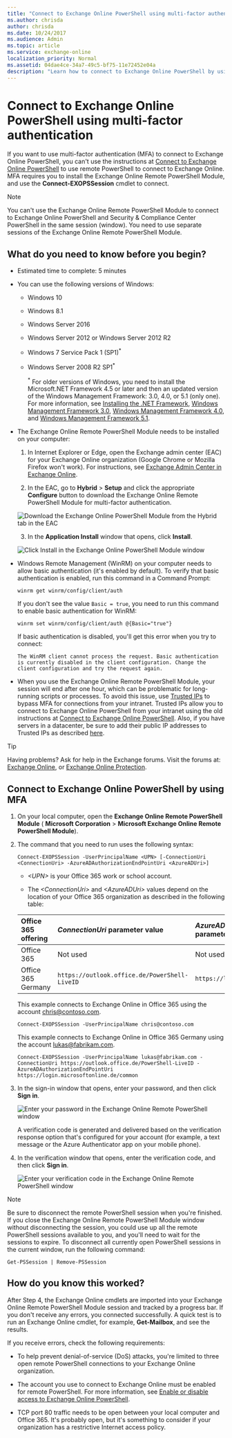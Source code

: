 ```yaml
---
title: "Connect to Exchange Online PowerShell using multi-factor authentication"
ms.author: chrisda
author: chrisda
ms.date: 10/24/2017
ms.audience: Admin
ms.topic: article
ms.service: exchange-online
localization_priority: Normal
ms.assetid: 04dae4ce-34a7-49c5-bf75-11e72452e04a
description: "Learn how to connect to Exchange Online PowerShell by using multi-factor authentication (MFA)."
---
```


# Connect to Exchange Online PowerShell using multi-factor authentication
If you want to use multi-factor authentication (MFA) to connect to Exchange Online PowerShell, you can't use the instructions at [Connect to Exchange Online PowerShell](connect-to-exchange-online-powershell.md) to use remote PowerShell to connect to Exchange Online. MFA requires you to install the Exchange Online Remote PowerShell Module, and use the **Connect-EXOPSSession** cmdlet to connect.

> [!NOTE]
> You can't use the Exchange Online Remote PowerShell Module to connect to Exchange Online PowerShell and Security & Compliance Center PowerShell in the same session (window). You need to use separate sessions of the Exchange Online Remote PowerShell Module. 

## What do you need to know before you begin?

- Estimated time to complete: 5 minutes

- You can use the following versions of Windows:

  - Windows 10

  - Windows 8.1

  - Windows Server 2016

  - Windows Server 2012 or Windows Server 2012 R2

  - Windows 7 Service Pack 1 (SP1)<sup>*</sup>

  - Windows Server 2008 R2 SP1<sup>*</sup>

    <sup>*</sup> For older versions of Windows, you need to install the Microsoft.NET Framework 4.5 or later and then an updated version of the Windows Management Framework: 3.0, 4.0, or 5.1 (only one). For more information, see [Installing the .NET Framework](https://go.microsoft.com/fwlink/p/?LinkId=257868), [Windows Management Framework 3.0](https://go.microsoft.com/fwlink/p/?LinkId=272757), [Windows Management Framework 4.0](https://go.microsoft.com/fwlink/p/?LinkId=391344), and [Windows Management Framework 5.1](https://aka.ms/wmf5download).

- The Exchange Online Remote PowerShell Module needs to be installed on your computer:

  1. In Internet Explorer or Edge, open the Exchange admin center (EAC) for your Exchange Online organization (Google Chrome or Mozilla Firefox won't work). For instructions, see [Exchange Admin Center in Exchange Online](http://technet.microsoft.com/library/ace44f6b-4084-4f9c-89b3-e0317962472b.aspx).

  2. In the EAC, go to **Hybrid** > **Setup** and click the appropriate **Configure** button to download the Exchange Online Remote PowerShell Module for multi-factor authentication.

    ![Download the Exchange Online PowerShell Module from the Hybrid tab in the EAC](../../media/24645e56-8b11-4c0f-ace4-09bdb2703562.png)

  3. In the **Application Install** window that opens, click **Install**.

    ![Click Install in the Exchange Online PowerShell Module window](../../media/0fd389a1-a32d-4e2f-bf5f-78e9b6407d4c.png)

- Windows Remote Management (WinRM) on your computer needs to allow basic authentication (it's enabled by default). To verify that basic authentication is enabled, run this command in a Command Prompt:

    ```
    winrm get winrm/config/client/auth
    ```

    If you don't see the value `Basic = true`, you need to run this command to enable basic authentication for WinRM:

    ```
    winrm set winrm/config/client/auth @{Basic="true"}
    ```

    If basic authentication is disabled, you'll get this error when you try to connect:

     `The WinRM client cannot process the request. Basic authentication is currently disabled in the client configuration. Change the client configuration and try the request again.`

- When you use the Exchange Online Remote PowerShell Module, your session will end after one hour, which can be problematic for long-running scripts or processes. To avoid this issue, use [Trusted IPs](https://docs.microsoft.com/azure/active-directory/authentication/howto-mfa-mfasettings#trusted-ips) to bypass MFA for connections from your intranet. Trusted IPs allow you to connect to Exchange Online PowerShell from your intranet using the old instructions at [Connect to Exchange Online PowerShell](connect-to-exchange-online-powershell.md). Also, if you have servers in a datacenter, be sure to add their public IP addresses to Trusted IPs as described [here](https://docs.microsoft.com/azure/active-directory/authentication/howto-mfa-mfasettings#enable-the-trusted-ips-feature-by-using-service-settings).

> [!TIP]
> Having problems? Ask for help in the Exchange forums. Visit the forums at: [Exchange Online](https://go.microsoft.com/fwlink/p/?linkId=267542), or [Exchange Online Protection](https://go.microsoft.com/fwlink/p/?linkId=285351). 

## Connect to Exchange Online PowerShell by using MFA

1. On your local computer, open the **Exchange Online Remote PowerShell Module** ( **Microsoft Corporation** > **Microsoft Exchange Online Remote PowerShell Module**).

2. The command that you need to run uses the following syntax:

    ```
    Connect-EXOPSSession -UserPrincipalName <UPN> [-ConnectionUri <ConnectionUri> -AzureADAuthorizationEndPointUri <AzureADUri>]
    ```

    - _\<UPN\>_ is your Office 365 work or school account.

    - The _\<ConnectionUri\>_ and _\<AzureADUri\>_ values depend on the location of your Office 365 organization as described in the following table:

     |**Office 365 offering**|**_ConnectionUri_ parameter value**|**_AzureADAuthorizationEndPointUri_ parameter value**|
     |:-----|:-----|:-----|
     |Office 365|Not used|Not used|
     |Office 365 Germany|`https://outlook.office.de/PowerShell-LiveID`|`https://login.microsoftonline.de/common`|
 
     This example connects to Exchange Online in Office 365 using the account chris@contoso.com.

     ```
     Connect-EXOPSSession -UserPrincipalName chris@contoso.com
     ```

     This example connects to Exchange Online in Office 365 Germany using the account lukas@fabrikam.com.

     ```
     Connect-EXOPSSession -UserPrincipalName lukas@fabrikam.com -ConnectionUri https://outlook.office.de/PowerShell-LiveID -AzureADAuthorizationEndPointUri https://login.microsoftonline.de/common
     ```

3. In the sign-in window that opens, enter your password, and then click **Sign in**.

    ![Enter your password in the Exchange Online Remote PowerShell window](../../media/b85d80d9-1043-4c7c-8f14-d87d8d56b188.png)

    A verification code is generated and delivered based on the verification response option that's configured for your account (for example, a text message or the Azure Authenticator app on your mobile phone).

4. In the verification window that opens, enter the verification code, and then click **Sign in**.

     ![Enter your verification code in the Exchange Online Remote PowerShell window](../../media/d3a405ce-5364-4732-a7bb-2cc9c678da2d.png)

>[!NOTE]
>Be sure to disconnect the remote PowerShell session when you're finished. If you close the Exchange Online Remote PowerShell Module window without disconnecting the session, you could use up all the remote PowerShell sessions available to you, and you'll need to wait for the sessions to expire. To disconnect all currently open PowerShell sessions in the current window, run the following command:

```
Get-PSSession | Remove-PSSession
```

## How do you know this worked?

After Step 4, the Exchange Online cmdlets are imported into your Exchange Online Remote PowerShell Module session and tracked by a progress bar. If you don't receive any errors, you connected successfully. A quick test is to run an Exchange Online cmdlet, for example, **Get-Mailbox**, and see the results.

If you receive errors, check the following requirements:

- To help prevent denial-of-service (DoS) attacks, you're limited to three open remote PowerShell connections to your Exchange Online organization.

- The account you use to connect to Exchange Online must be enabled for remote PowerShell. For more information, see [Enable or disable access to Exchange Online PowerShell](../disable-access-to-exchange-online-powershell.md).

- TCP port 80 traffic needs to be open between your local computer and Office 365. It's probably open, but it's something to consider if your organization has a restrictive Internet access policy.
